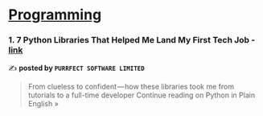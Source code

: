 
<h1><a href=https://medium.com/tag/programming/recommended target="_blank" rel="noopener noreferrer">Programming</a></h1>
<h3>1. 7 Python Libraries That Helped Me Land My First Tech Job - <a href="https://python.plainenglish.io/7-python-libraries-that-helped-me-land-my-first-tech-job-fca8ecbff243?source=rss------programming-5" target="_blank" rel="noopener noreferrer">link</a></h3>

✍️ **posted by `PURRFECT SOFTWARE LIMITED`**

<blockquote>From clueless to confident — how these libraries took me from tutorials to a full-time developer
Continue reading on Python in Plain English »</blockquote>

